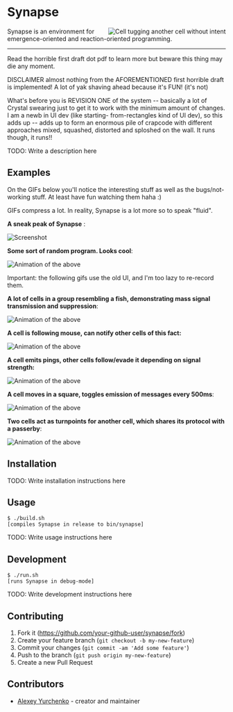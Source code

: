 # Synapse

<img src="res/randomTug.gif" alt="Cell tugging another cell without intent" align=right>

Synapse is an environment for emergence-oriented and reaction-oriented programming.

---

Read the horrible first draft dot pdf to learn more but beware this thing may
die any moment.

DISCLAIMER almost nothing from the AFOREMENTIONED first horrible draft is implemented! A lot
of yak shaving ahead because it's FUN! (it's not)

What's before you is REVISION ONE of the system -- basically a lot of Crystal swearing just
to get it to work with the minimum amount of changes. I am a newb in UI dev (like starting-
from-rectangles kind of UI dev), so this adds up -- adds up to form an enormous pile of
crapcode with different approaches mixed, squashed, distorted and sploshed on the wall.
It runs though, it runs!!

TODO: Write a description here

## Examples

On the GIFs below you'll notice the interesting stuff as well as the bugs/not-working
stuff. At least have fun watching them haha :)

GIFs compress a lot. In reality, Synapse is a lot more so to speak "fluid".

**A sneak peak of Synapse** :

![Screenshot](./res/screenshot.png)

**Some sort of random program. Looks cool**:

![Animation of the above](./res/follower.gif)

Important: the following gifs use the old UI, and I'm too lazy to re-record them.

**A lot of cells in a group resembling a fish, demonstrating mass signal transmission and suppression**:

![Animation of the above](./res/fish.gif)

**A cell is following mouse, can notify other cells of this fact:**

![Animation of the above](./res/mouseFollower.gif)

**A cell emits pings, other cells follow/evade it depending on signal strength:**

![Animation of the above](./res/moveAway.gif)

**A cell moves in a square, toggles emission of messages every 500ms**:

![Animation of the above](./res/toggleProtocol.gif)

**Two cells act as turnpoints for another cell, which shares its protocol with a passerby**:

![Animation of the above](./res/shareProtocol.gif)

## Installation

TODO: Write installation instructions here

## Usage

```
$ ./build.sh
[compiles Synapse in release to bin/synapse]
```

TODO: Write usage instructions here

## Development

```
$ ./run.sh
[runs Synapse in debug-mode]
```

TODO: Write development instructions here

## Contributing

1. Fork it (<https://github.com/your-github-user/synapse/fork>)
2. Create your feature branch (`git checkout -b my-new-feature`)
3. Commit your changes (`git commit -am 'Add some feature'`)
4. Push to the branch (`git push origin my-new-feature`)
5. Create a new Pull Request

## Contributors

- [Alexey Yurchenko](https://github.com/your-github-user) - creator and maintainer
